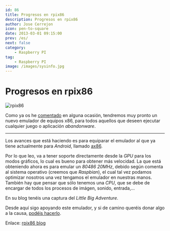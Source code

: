 ```yaml
---
id: 86
title: Progresos en rpix86
description: Progresos en rpix86
author: Jose Cerrejon
icon: pen-to-square
date: 2013-03-01 09:15:00
prev: /es/
next: false
category:
    - Raspberry PI
tag:
    - Raspberry PI
image: /images/sysinfo.jpg
---
```


# Progresos en rpix86

![rpix86](/images/sysinfo.jpg)

Como ya os he [comentado](/post.php?id=59) en alguna ocasión, tendremos muy pronto un nuevo emulador de equipos x86, para todos aquellos que deseen ejecutar cualquier juego o aplicación _abandonware_.

---

Los avances que está haciendo es para equiparar el emulador al que ya tiene actualmente para _Android_, llamado [ax86](https://ax86.patrickaalto.com/ablog.html).

Por lo que leo, va a tener soporte directamente desde la _GPU_ para los modos gráficos, lo cual es bueno para obtener más velocidad. La que está obteniendo ahora es para emular un _80486 20MHz_, debido según comenta al sistema operativo (creemos que _Raspbian_), el cual tal vez podamos optimizar nosotros una vez tengamos el emulador en nuestras manos. También hay que pensar que sólo tenemos una _CPU_, que se debe de encargar de todos los procesos de imágen, sonido, entrada,...

En su blog tenéis una captura del _Little Big Adventure_.

Desde aquí sigo apoyando este emulador, y si de camino queréis donar algo a la causa, [podéis hacerlo](https://dsx86.patrickaalto.com/index.html).

Enlace: [rpix86 blog](https://rpix86.patrickaalto.com/rblog.html)
